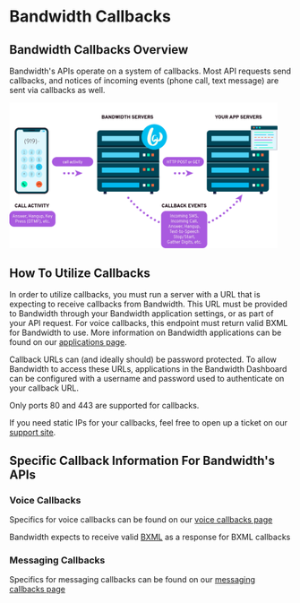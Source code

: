 # Bandwidth Callbacks

## Bandwidth Callbacks Overview

Bandwidth's APIs operate on a system of callbacks. Most API requests send callbacks, and notices of incoming events (phone call, text message) are sent via callbacks as well.

<img src="../../images/bandwidth_callbacks.png" style="max-width:95%">

## How To Utilize Callbacks

In order to utilize callbacks, you must run a server with a URL that is expecting to receive callbacks from Bandwidth. This URL must be provided to Bandwidth through your Bandwidth application settings, or as part of your API request. For voice callbacks, this endpoint must return valid BXML for Bandwidth to use. More information on Bandwidth applications can be found on our [applications page](../../applications/about.md).

Callback URLs can (and ideally should) be password protected. To allow Bandwidth to access these URLs, applications in the Bandwidth Dashboard can be configured with a username and password used to authenticate on your callback URL.

Only ports 80 and 443 are supported for callbacks.

If you need static IPs for your callbacks, feel free to open up a ticket on our [support site](https://support.bandwidth.com/hc/en-us/requests/new).

## Specific Callback Information For Bandwidth's APIs

### Voice Callbacks

Specifics for voice callbacks can be found on our [voice callbacks page](../../voice/bxml/callBacks/about.md)

Bandwidth expects to receive valid [BXML](../../voice/bxml/about.md) as a response for BXML callbacks

### Messaging Callbacks

Specifics for messaging callbacks can be found on our [messaging callbacks page](../../messaging/callbacks/messageEvents.md)

<br>

